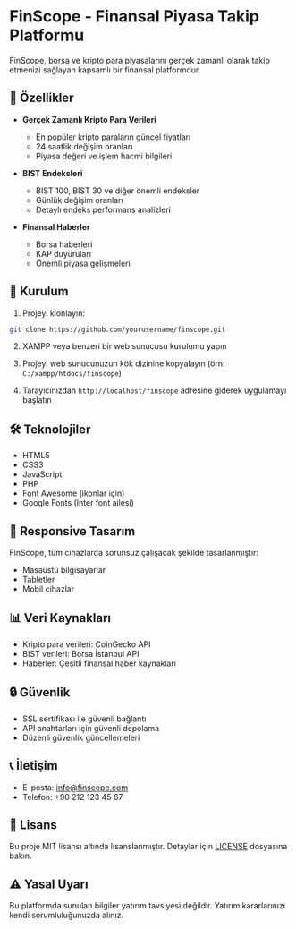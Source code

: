# FinScope - Finansal Piyasa Takip Platformu

FinScope, borsa ve kripto para piyasalarını gerçek zamanlı olarak takip etmenizi sağlayan kapsamlı bir finansal platformdur.

## 🌟 Özellikler

- **Gerçek Zamanlı Kripto Para Verileri**
  - En popüler kripto paraların güncel fiyatları
  - 24 saatlik değişim oranları
  - Piyasa değeri ve işlem hacmi bilgileri

- **BIST Endeksleri**
  - BIST 100, BIST 30 ve diğer önemli endeksler
  - Günlük değişim oranları
  - Detaylı endeks performans analizleri

- **Finansal Haberler**
  - Borsa haberleri
  - KAP duyuruları
  - Önemli piyasa gelişmeleri

## 🚀 Kurulum

1. Projeyi klonlayın:
```bash
git clone https://github.com/yourusername/finscope.git
```

2. XAMPP veya benzeri bir web sunucusu kurulumu yapın

3. Projeyi web sunucunuzun kök dizinine kopyalayın (örn: `C:/xampp/htdocs/finscope`)

4. Tarayıcınızdan `http://localhost/finscope` adresine giderek uygulamayı başlatın

## 🛠️ Teknolojiler

- HTML5
- CSS3
- JavaScript
- PHP
- Font Awesome (ikonlar için)
- Google Fonts (Inter font ailesi)

## 📱 Responsive Tasarım

FinScope, tüm cihazlarda sorunsuz çalışacak şekilde tasarlanmıştır:
- Masaüstü bilgisayarlar
- Tabletler
- Mobil cihazlar

## 📊 Veri Kaynakları

- Kripto para verileri: CoinGecko API
- BIST verileri: Borsa İstanbul API
- Haberler: Çeşitli finansal haber kaynakları

## 🔒 Güvenlik

- SSL sertifikası ile güvenli bağlantı
- API anahtarları için güvenli depolama
- Düzenli güvenlik güncellemeleri

## 📞 İletişim

- E-posta: info@finscope.com
- Telefon: +90 212 123 45 67

## 📝 Lisans

Bu proje MIT lisansı altında lisanslanmıştır. Detaylar için [LICENSE](LICENSE) dosyasına bakın.

## ⚠️ Yasal Uyarı

Bu platformda sunulan bilgiler yatırım tavsiyesi değildir. Yatırım kararlarınızı kendi sorumluluğunuzda alınız. 